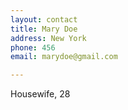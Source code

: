 ```yaml
---
layout: contact
title: Mary Doe
address: New York
phone: 456
email: marydoe@gmail.com

---
```

Housewife, 28